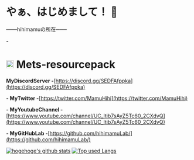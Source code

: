 # やぁ、はじめまして！ 👋

───hihimamuの所在───

**- <h1><img src="https://github.com/hihimamuLab/002.png" style="width:21px"> Mets-resourcepack</h1>MyDiscordServer -**[https://discord.gg/SEDFAfppka](https://discord.gg/SEDFAfppka)

**- MyTwitter -**[https://twitter.com/MamuHihi](https://twitter.com/MamuHihi)

**- MyYoutubeChannel -**[https://www.youtube.com/channel/UC_ltib7sAyZ5Tc60_2CXdvQ](https://www.youtube.com/channel/UC_ltib7sAyZ5Tc60_2CXdvQ)

**- MyGitHubLab -**[https://github.com/hihimamuLab/](https://github.com/hihimamuLab/)

[![hogehoge's github stats](https://github-readme-stats.vercel.app/api?username=hihimamuLab&hide=contribs&count_private=true&show_icons=true&theme=tokyonight)](https://github.com/hihimamuLab/)
[![Top used Langs](https://github-readme-stats.vercel.app/api/top-langs/?username=hihimamuLab&layout=compact&theme=tokyonight)](https://github.com/hihimamuLab/)
